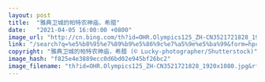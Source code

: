 ```yaml
---
layout: post
title:  "雅典卫城的帕特农神庙，希腊"
date:   "2021-04-05 16:00:00 +0800"
image_url: "http://cn.bing.com/th?id=OHR.Olympics125_ZH-CN3521721828_1920x1080.jpg&rf=LaDigue_1920x1080.jpg&pid=hp"
link: "/search?q=%e5%b8%95%e7%89%b9%e5%86%9c%e7%a5%9e%e5%ba%99&form=hpcapt&mkt=zh-cn"
copyright: "雅典卫城的帕特农神庙，希腊 (© Lucky-photographer/Shutterstock)"
image_hash: "f825e4e3889ecc0d6bd02e945bf26bc2"
image_filename: "th?id=OHR.Olympics125_ZH-CN3521721828_1920x1080.jpg&rf=LaDigue_1920x1080.jpg&pid=hp"
---
```

